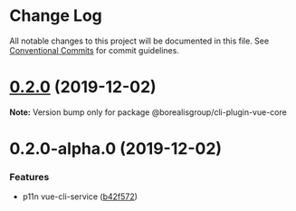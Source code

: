 # Change Log

All notable changes to this project will be documented in this file.
See [Conventional Commits](https://conventionalcommits.org) for commit guidelines.

# [0.2.0](https://github.com/borealisgroup/borealis/tree/master/packages/@borealisgroup/cli-plugin-vue-core/compare/@borealisgroup/cli-plugin-vue-core@0.2.0-alpha.0...@borealisgroup/cli-plugin-vue-core@0.2.0) (2019-12-02)

**Note:** Version bump only for package @borealisgroup/cli-plugin-vue-core





# 0.2.0-alpha.0 (2019-12-02)


### Features

* p11n vue-cli-service ([b42f572](https://github.com/borealisgroup/borealis/tree/master/packages/@borealisgroup/cli-plugin-vue-core/commit/b42f5724bacae53c9d96859cceec977bc43f7356))
